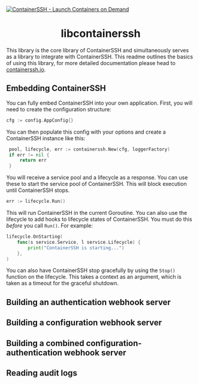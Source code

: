 [![ContainerSSH - Launch Containers on Demand](https://containerssh.github.io/images/logo-for-embedding.svg)](https://containerssh.github.io/)

<!--suppress HtmlDeprecatedAttribute -->
<h1 align="center">libcontainerssh</h1>

This library is the core library of ContainerSSH and simultaneously serves as a library to integrate with ContainerSSH. This readme outlines the basics of using this library, for more detailed documentation please head to [containerssh.io](https://containerssh.io).

## Embedding ContainerSSH

You can fully embed ContainerSSH into your own application. First, you will need to create the configuration structure:

```go
cfg := config.AppConfig{}
```

You can then populate this config with your options and create a ContainerSSH instance like this:

```go
 pool, lifecycle, err := containerssh.New(cfg, loggerFactory)
 if err != nil {
     return err
 }
```

You will receive a service pool and a lifecycle as a response. You can use these to start the service pool of ContainerSSH. This will block execution until ContainerSSH stops.

```go
err := lifecycle.Run()
```

This will run ContainerSSH in the current Goroutine. You can also use the lifecycle to add hooks to lifecycle states of ContainerSSH. You must do this *before* you call `Run()`. For example:

```go
lifecycle.OnStarting(
    func(s service.Service, l service.Lifecycle) {
        print("ContainerSSH is starting...")
    },
)
```

You can also have ContainerSSH stop gracefully by using the `Stop()` function on the lifecycle. This takes a context as an argument, which is taken as a timeout for the graceful shutdown.

## Building an authentication webhook server

## Building a configuration webhook server

## Building a combined configuration-authentication webhook server

## Reading audit logs
